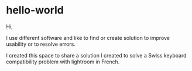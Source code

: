 # hello-world

Hi, 

I use different software and like to find or create solution to improve usability or to resolve errors. 

I created this space to share a solution I created to solve a Swiss keyboard compatibility problem with 
lightroom in French.

